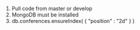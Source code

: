 1. Pull code from master or develop
2. MongoDB must be installed
3. db.conferences.ensureIndex( { "position" : "2d" } )